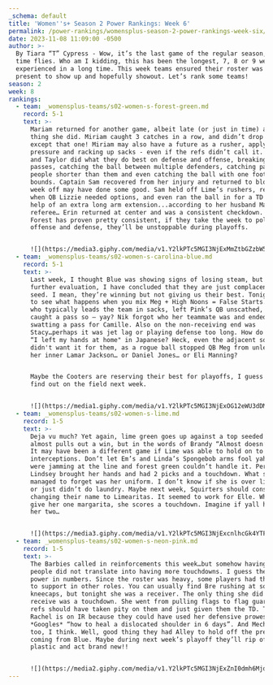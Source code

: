 ```yaml
---
_schema: default
title: 'Women''s+ Season 2 Power Rankings: Week 6'
permalink: /power-rankings/womensplus-season-2-power-rankings-week-six/
date: 2023-11-08 11:09:00 -0500
author: >-
  By Tiara “T” Cypress - Wow, it’s the last game of the regular season, my how
  time flies. Who am I kidding, this has been the longest, 7, 8 or 9 weeks I’ve
  experienced in a long time. This week teams ensured their roster was fully
  present to show up and hopefully showout. Let’s rank some teams!
season: 2
week: 8
rankings:
  - team: _womensplus-teams/s02-women-s-forest-green.md
    record: 5-1
    text: >-
      Mariam returned for another game, albeit late (or just in time) and good
      thing she did. Miriam caught 3 catches in a row, and didn’t drop a pass,
      except that one! Miriam may also have a future as a rusher, applying
      pressure and racking up sacks - even if the refs didn’t call it. Desiree
      and Taylor did what they do best on defense and offense, breaking up
      passes, catching the ball between multiple defenders, catching passes over
      people shorter than them and even catching the ball with one foot out of
      bounds. Captain Sam recovered from her injury and returned to block. The
      week off may have done some good. Sam held off Lime’s rushers, released
      when QB Lizzie needed options, and even ran the ball in for a TD with the
      help of an extra long arm extension...according to her husband Matt…the
      referee… Erin returned at center and was a consistent checkdown. Although
      Forest has proven pretty consistent, if they take the week to polish their
      offense and defense, they’ll be unstoppable during playoffs.


      ![](https://media3.giphy.com/media/v1.Y2lkPTc5MGI3NjExMmZtbGZzbW5oa3dpa3E1NmVuYnYzeWEyNG5mNnFvd3d4NG5kMjV1aCZlcD12MV9pbnRlcm5hbF9naWZfYnlfaWQmY3Q9Zw/dSeUba1BTKmRCIcaXO/giphy.gif)
  - team: _womensplus-teams/s02-women-s-carolina-blue.md
    record: 5-1
    text: >-
      Last week, I thought Blue was showing signs of losing steam, but after
      further evaluation, I have concluded that they are just complacent as top
      seed. I mean, they’re winning but not giving us their best. Tonight we got
      to see what happens when you mix Meg + High Noons = False Starts. Marla,
      who typically leads the team in sacks, left Pink’s QB unscathed, but she
      caught a pass so – yay? Nik forgot who her teammate was and ended up
      swatting a pass for Camille. Also on the non-receiving end was
      Stacy…perhaps it was jet lag or playing defense too long. How do you say
      “I left my hands at home" in Japanese? Heck, even the adjacent soccer game
      didn't want it for them, as a rogue ball stopped QB Meg from unleashing
      her inner Lamar Jackson… or Daniel Jones… or Eli Manning?


      Maybe the Cooters are reserving their best for playoffs, I guess we’ll
      find out on the field next week.


      ![](https://media1.giphy.com/media/v1.Y2lkPTc5MGI3NjExOG12eWU3dDM2MzdybmppcDZ3aWJ0ZGxqNTdjdjlseW00bW4wdGE5cCZlcD12MV9pbnRlcm5hbF9naWZfYnlfaWQmY3Q9Zw/12IoE2FzUZjHsk/giphy.gif)
  - team: _womensplus-teams/s02-women-s-lime.md
    record: 1-5
    text: >-
      Deja vu much? Yet again, lime green goes up against a top seeded team and
      almost pulls out a win, but in the words of Brandy “Almost doesn’t count”.
      It may have been a different game if Lime was able to hold on to
      interceptions. Don’t let Em’s and Linda’s Spongebob arms fool yah, they
      were jamming at the line and forest green couldn’t handle it. Per usual,
      Lindsey brought her hands and had 2 picks and a touchdown. What she
      managed to forget was her uniform. I don’t know if she is over lime green
      or just didn’t do laundry. Maybe next week, Squirters should consider
      changing their name to Limearitas. It seemed to work for Elle. When you
      give her one margarita, she scores a touchdown. Imagine if yall had given
      her two…


      ![](https://media3.giphy.com/media/v1.Y2lkPTc5MGI3NjExcnlhcGk4YTF1eDM0aHVqeHBmaTV1bXZqZWlzeGE2amc0aWZwaHhxZSZlcD12MV9pbnRlcm5hbF9naWZfYnlfaWQmY3Q9Zw/1BeZZ7SJ1Tphd2DfuE/giphy.gif)
  - team: _womensplus-teams/s02-women-s-neon-pink.md
    record: 1-5
    text: >-
      The Barbies called in reinforcements this week…but somehow having more
      people did not translate into having more touchdowns. I guess there isn’t
      power in numbers. Since the roster was heavy, some players had the chance
      to support in other roles. You can usually find Bre rushing at someone’s
      kneecaps, but tonight she was a receiver. The only thing she did not
      receive was a touchdown. She went from pulling flags to flag guarding. The
      refs should have taken pity on them and just given them the TD. Too bad
      Rachel is on IR because they could have used her defensive prowess.
      *Googles* “how to heal a dislocated shoulder in 6 days”. And Mecha played
      too, I think. Well, good thing they had Alley to hold off the pressure
      coming from Blue. Maybe during next week’s playoff they’ll rip off the
      plastic and act brand new!!


      ![](https://media2.giphy.com/media/v1.Y2lkPTc5MGI3NjExZnI0dmh6MjdnYmtvbXJlZm9sc2FpcjZ1ZGZibzhtbXQ3b2ZjOWJjZSZlcD12MV9pbnRlcm5hbF9naWZfYnlfaWQmY3Q9Zw/6vVY4izCSWWWlyMohz/giphy.gif)
---
```

